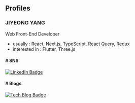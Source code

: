## Profiles

### JIYEONG YANG

Web Front-End Developer
<br/>

* usually : React, Next.js, TypeScript, React Query, Redux
* interested in : Flutter, Three.js

#### # SNS

[![LinkedIn Badge](http://img.shields.io/badge/-LinkedIn-blue?style=flat-square&logo=LinkedIn&link=https://www.linkedin.com/in/jiyeongyangdev/)](https://velog.io/@sootulliyang_dev)
<br/>

#### # Blogs

[![Tech Blog Badge](http://img.shields.io/badge/-velog-lightgreen?style=flat-square&logo=velog&link=https://velog.io/@sootulliyang_dev)](https://velog.io/@sootulliyang_dev)
